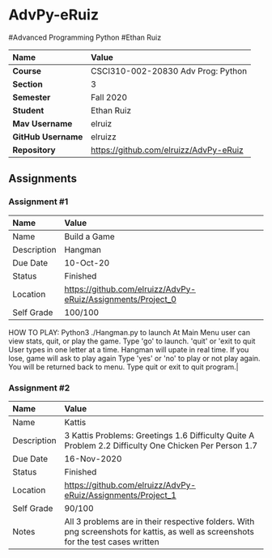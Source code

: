 # AdvPy-eRuiz

#Advanced Programming Python
#Ethan Ruiz

| Name | Value |
|:---|:---|
| **Course** | CSCI310-002-20830 Adv Prog: Python |
| **Section** | 3 |
| **Semester** | Fall 2020 |
| **Student** | Ethan Ruiz |
| **Mav Username**            | elruiz |
| **GitHub Username**         | elruizz |
| **Repository**          | https://github.com/elruizz/AdvPy-eRuiz |

## Assignments

### Assignment #1

| Name | Value |
| :--- | :--- |
| Name | Build a Game |
| Description | Hangman |
| Due Date | 10-Oct-20 |
| Status | Finished |
| Location |  https://github.com/elruizz/AdvPy-eRuiz/Assignments/Project_0 |
| Self Grade | 100/100 |
HOW TO PLAY: Python3 ./Hangman.py to launch 
At Main Menu user can view stats, quit, or play the game. Type 'go' to launch. 'quit' or 'exit to quit User types in one letter at a time. Hangman will upate in real time. If you lose, game will ask to play again
Type 'yes' or 'no' to play or not play again. You will be returned back to menu. Type quit or exit to quit program.|

### Assignment #2

| Name | Value |
| :--- | :--- |
| Name | Kattis |
| Description | 3 Kattis Problems: Greetings 1.6 Difficulty Quite A Problem 2.2 Difficulty One Chicken Per Person 1.7 |
| Due Date | 16-Nov-2020 |
| Status | Finished |
| Location | https://github.com/elruizz/AdvPy-eRuiz/Assignments/Project_1 |
| Self Grade | 90/100 |
| Notes | All 3 problems are in their respective folders. With png screenshots for kattis, as well as screenshots for the test cases written |

